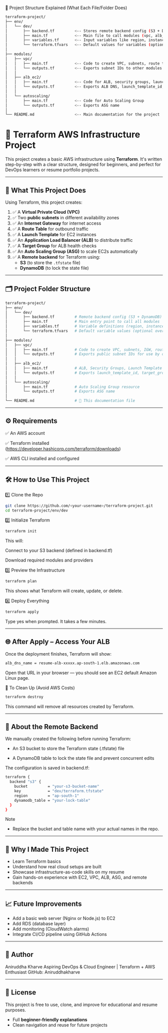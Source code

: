 📁 Project Structure Explained (What Each File/Folder Does)
```bash
terraform-project/
├── env/
│   └── dev/
│       ├── backend.tf         <-- Stores remote backend config (S3 + DynamoDB)
│       ├── main.tf            <-- Main file to call modules (vpc, alb_ec2, autoscaling)
│       ├── variables.tf       <-- Input variables like region, instance type, etc.
│       └── terraform.tfvars   <-- Default values for variables (optional override)
│
├── modules/
│   ├── vpc/
│   │   ├── main.tf            <-- Code to create VPC, subnets, route tables, IGW
│   │   └── outputs.tf         <-- Exports subnet IDs to other modules
│   │
│   ├── alb_ec2/
│   │   ├── main.tf            <-- Code for ALB, security groups, launch template
│   │   └── outputs.tf         <-- Exports ALB DNS, launch_template_id, etc.
│   │
│   └── autoscaling/
│       ├── main.tf            <-- Code for Auto Scaling Group
│       └── outputs.tf         <-- Exports ASG name
│
└── README.md                  <-- Main documentation for the project
```

# 🚀 Terraform AWS Infrastructure Project 

This project creates a basic AWS infrastructure using **Terraform**. It's written step-by-step with a clear structure, designed for beginners, and perfect for DevOps learners or resume portfolio projects.

---

## 🧠 What This Project Does

Using Terraform, this project creates:

1. ✅ A **Virtual Private Cloud (VPC)**
2. ✅ Two **public subnets** in different availability zones
3. ✅ An **Internet Gateway** for internet access
4. ✅ A **Route Table** for outbound traffic
5. ✅ A **Launch Template** for EC2 instances
6. ✅ An **Application Load Balancer (ALB)** to distribute traffic
7. ✅ A **Target Group** for ALB health checks
8. ✅ An **Auto Scaling Group (ASG)** to scale EC2s automatically
9. ✅ A **Remote backend** for Terraform using:
   - **S3** (to store the `.tfstate` file)
   - **DynamoDB** (to lock the state file)

---

## 🗂️ Project Folder Structure

```bash
terraform-project/
├── env/
│   └── dev/
│       ├── backend.tf         # Remote backend config (S3 + DynamoDB)
│       ├── main.tf            # Main entry point to call all modules
│       ├── variables.tf       # Variable definitions (region, instance type, etc.)
│       └── terraform.tfvars   # Default variable values (optional override)
│
├── modules/
│   ├── vpc/
│   │   ├── main.tf            # Code to create VPC, subnets, IGW, route tables
│   │   └── outputs.tf         # Exports public subnet IDs for use by other modules
│   │
│   ├── alb_ec2/
│   │   ├── main.tf            # ALB, Security Groups, Launch Template
│   │   └── outputs.tf         # Exports launch_template_id, target_group_arn, alb_dns_name
│   │
│   └── autoscaling/
│       ├── main.tf            # Auto Scaling Group resource
│       └── outputs.tf         # Exports ASG name
│
└── README.md                  # 📘 This documentation file
```
---
⚙️ Requirements
--- 

✅ An AWS account

✅ Terraform installed (https://developer.hashicorp.com/terraform/downloads)

✅ AWS CLI installed and configured

---
🛠️ How to Use This Project
---

1️⃣ Clone the Repo
```bash
git clone https://github.com/<your-username>/terraform-project.git
cd terraform-project/env/dev
```


2️⃣ Initialize Terraform
```bash
terraform init
```
This will:

Connect to your S3 backend (defined in backend.tf)

Download required modules and providers

3️⃣ Preview the Infrastructure
```bash
terraform plan
```
This shows what Terraform will create, update, or delete.

4️⃣ Deploy Everything
```bash
terraform apply
```
Type yes when prompted. It takes a few minutes.

---
🌐 After Apply – Access Your ALB
---

Once the deployment finishes, Terraform will show:
```bash
alb_dns_name = resume-alb-xxxxx.ap-south-1.elb.amazonaws.com
```
Open that URL in your browser — you should see an EC2 default Amazon Linux page.

🧹 To Clean Up (Avoid AWS Costs)
```bash
terraform destroy
```
This command will remove all resources created by Terraform.

---
💾 About the Remote Backend
---

We manually created the following before running Terraform:

- An S3 bucket to store the Terraform state (.tfstate) file

- A DynamoDB table to lock the state file and prevent concurrent edits

The configuration is saved in backend.tf:
```bash
terraform {
  backend "s3" {
    bucket         = "your-s3-bucket-name"
    key            = "dev/terraform.tfstate"
    region         = "ap-south-1"
    dynamodb_table = "your-lock-table"
  }
}
```
Note
- Replace the bucket and table name with your actual names in the repo.

---
🤔 Why I Made This Project
---

- Learn Terraform basics
- Understand how real cloud setups are built
- Showcase infrastructure-as-code skills on my resume
- Gain hands-on experience with EC2, VPC, ALB, ASG, and remote backends

---
📈 Future Improvements
---

- Add a basic web server (Nginx or Node.js) to EC2
- Add RDS (database layer)
- Add monitoring (CloudWatch alarms)
- Integrate CI/CD pipeline using GitHub Actions

---
👤 Author
---

Aniruddha Kharve
Aspiring DevOps & Cloud Engineer | Terraform + AWS Enthusiast
GitHub: Aniruddhakharve

---
📘 License
---

This project is free to use, clone, and improve for educational and resume purposes.
- Full **beginner-friendly explanations**
- Clean navigation and reuse for future projects




